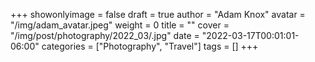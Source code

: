 +++
showonlyimage = false
draft = true
author = "Adam Knox"
avatar = "/img/adam_avatar.jpeg"
weight = 0
title = ""
cover = "/img/post/photography/2022_03/.jpg"
date = "2022-03-17T00:01:01-06:00"
categories = ["Photography", "Travel"]
tags = []
+++
<!--more-->
